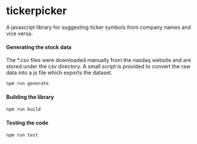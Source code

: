 # tickerpicker

A javascript library for suggesting ticker symbols from company names and vice versa.

#### Generating the stock data
The *.csv files were downloaded manually from the nasdaq website and are stored under the csv directory. A small script is provided to convert the raw data into a js file which exports the dataset.
```bash
npm run generate
```

#### Building the library
```bash
npm run build
```

#### Testing the code
```bash
npm run test
```


